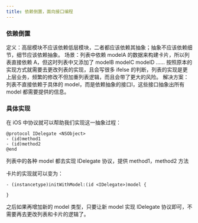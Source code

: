 ```yaml
---
title: 依赖倒置，面向接口编程
---
```


### 依赖倒置
定义：高层模块不应该依赖低层模块，二者都应该依赖其抽象；抽象不应该依赖细节，细节应该依赖抽象。
场景：列表中依赖 modelA 的数据来构建卡片，所以列表直接依赖 A，但这时列表中又添加了 modelB modelC modelD …… 按照原本的实现方式就需要去更改列表的实现，且会写很多 ifelse 的判断，列表的实现是更上层业务，频繁的修改不但加重列表逻辑，而且会带了更大的风险。
解决方案：列表不直接依赖于具体的 model，而是依赖抽象的接口I，这些接口抽象出所有 model 都需要提供的信息。

### 具体实现
在 iOS 中协议就可以帮助我们实现这一抽象过程：

```
@protocol IDelegate <NSObject>
- (id)method1
- (id)method2
@end
```

列表中的各种 model 都去实现 IDelegate 协议，提供 method1，method2 方法

卡片的实现就可以变为：

```
- (instancetype)initWithModel:(id <IDelegate>)model {
    
}
```

之后如果再增加新的 model 类型，只要让新 model 实现 IDelegate 协议即可，不需要再去更改列表和卡片的逻辑了。



